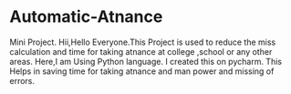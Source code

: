 # Automatic-Atnance
Mini Project.
Hii,Hello Everyone.This Project is used to reduce the miss calculation and time for taking atnance at college ,school or any other areas.
Here,I am Using Python language.
I created this on pycharm.
This Helps in saving time for taking atnance and man power and missing of errors.
